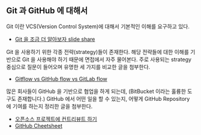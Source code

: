 ## Git 과 GitHub 에 대해서

Git 이란 VCS(Version Control System)에 대해서 기본적인 이해를 요구하고 있다.

- [Git 을 조금 더 알아보자 slide share](https://www.slideshare.net/ky200223/git-89251791)

Git 을 사용하기 위한 각종 전략(strategy)들이 존재한다. 해당 전략들에 대한 이해를 기반으로 Git 을 사용해야 하기 때문에 면접에서 자주 물어본다. 주로 사용되는 strategy 중심으로 질문이 들어오며 유명한 세 가지를 비교한 글을 첨부한다.

- [Gitflow vs GitHub flow vs GitLab flow](https://ujuc.github.io/2015/12/16/git-flow-github-flow-gitlab-flow/)

많은 회사들이 GitHub 을 기반으로 협업을 하게 되는데, (BitBucket 이라는 훌륭한 도구도 존재합니다.) GitHub 에서 어떤 일을 할 수 있는지, 어떻게 GitHub Repository 에 기여를 하는지 정리한 글을 첨부한다.

- [오픈소스 프로젝트에 컨트리뷰트 하기](http://guruble.com/오픈소스-프로젝트의-컨트리뷰터는-어떻게-되는-것/)
- [GitHub Cheetsheet](https://github.com/tiimgreen/github-cheat-sheet)